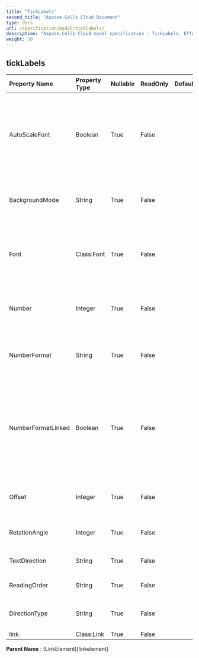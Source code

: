 ```yaml
---
title: "TickLabels"
second_title: "Aspose.Cells Cloud Document"
type: docs
url: /specification/model/ticklabels/
description: "Aspose.Cells Cloud model specification : TickLabels. Effortlessly handle Excel and other spreadsheet documents with features like opening, generating, editing, splitting, merging, comparing, and converting."
weight: 50
---
```


## **tickLabels**

 

| Property Name | Property Type | Nullable |  ReadOnly | DefaultValue | Description | 
| :- | :- | :- |:- |  :- | :- |
| AutoScaleFont | Boolean | True |  False |  | True if the text in the object changes font size when the object size changes. The default value is True. |  
| BackgroundMode | String | True |  False |  | Gets and sets the display mode of the background |  
| Font | Class:Font | True |  False |  | Returns a  object that represents the font of the specified TickLabels object. |  
| Number | Integer | True |  False |  | Represents the format number for the TickLabels object. |  
| NumberFormat | String | True |  False |  | Represents the format string for the TickLabels object. |  
| NumberFormatLinked | Boolean | True |  False |  | True if the number format is linked to the cells                         (so that the number format changes in the labels when it changes in the cells). |  
| Offset | Integer | True |  False |  | Gets and sets the distance of labels from the axis. |  
| RotationAngle | Integer | True |  False |  | Represents text rotation angle in clockwise. |  
| TextDirection | String | True |  False |  | Represents text reading order. |  
| ReadingOrder | String | True |  False |  | Represents text reading order. |  
| DirectionType | String | True |  False |  | Gets and sets the direction of text. |  
| link | Class:Link | True |  False |  |  |  

**Parent Name** : (LinkElement)[linkelement]

